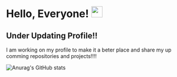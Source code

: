 # Hello, Everyone! <img src="https://raw.githubusercontent.com/MartinHeinz/MartinHeinz/master/wave.gif" width="30px">



## Under Updating Profile!!

I am working on my profile to make it a beter place and share my up comming repositories and projects!!!! 



![Anurag's GitHub stats](https://github-readme-stats.vercel.app/api?username=A-safarji&show_icons=true&theme=tokyonight)
